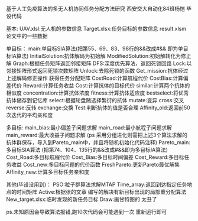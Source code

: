 基于人工免疫算法的多无人机协同任务分配方法研究
西安交大自动化84班杨恺 毕设代码

基本:
UAV.xlsl:无人机的参数信息
Target.xlsx:任务目标的参数信息
result.xlsm 论文中的一些数据

单目标：
main:单目标SIA算法(把第55、69、83、98行的&&改成#&& 即为单目标IA算法)
InitialSolution:抗体解码为初始解
ModifiedSolution:初始解转化为修正解
Graph:根据任务矩阵返回邻接矩阵
DFS:深度优先算法，返回死锁回路
Lock:以邻接矩阵形式返回死锁次数矩阵
Unlock:去除死锁的函数
Get_mission:抗体经过上述解码修正操作 获得任务分配矩阵
CostRoad:计算航程代价
CostBias:计算偏差代价
Reward:计算任务收益
Cost:计算抗体的目标代价
similar:计算两个抗体的相似度
concentration:计算抗体浓度
fitness:计算抗体适应度
bestselect:将优秀抗体储存到记忆库
select:根据轮盘赌选择繁衍的抗体
mutate:变异
cross:交叉
reverse:反转
exchange:交换
Test:判断抗体的值是否合理
Affinity_old:返回前50次迭代的平均亲和度

多目标:
main_bias:最小偏差子问题求解
main_road:最小航程子问题求解
main_reward:最大收益子问题求解 
(ps 采用分组进化则需把上述3个算法求解的抗体群保存，导入到Pareto_main中，并且将随机初始化代码注释)
Pareto_main:多目标SIA算法 (把第74、104、135行的&&改成#&&即为多目标IA算法) 
Cost_Road:多目标航程代价
Cost_Bias:多目标时间偏差
Cost_Reward:多目标任务收益
Cost_new:多目标问题的代价函数
FreshPareto:更新Pareto最优解集
Affinity_new:计算多目标任务亲和度

其他(毕设没用到)：
PSO:粒子群算法求解MTAP
Time_array:返回到达指定任务地点的时间矩阵
Active:根据张的文章 编写的解决有新目标出现的局部重分配算法
New_target.xlsx:临时发现的新任务目标
Draw:画甘特图的 太丑了

ps.未知原因会导致算法报错,跑10次代码会可能遇到一次 重新运行即可

